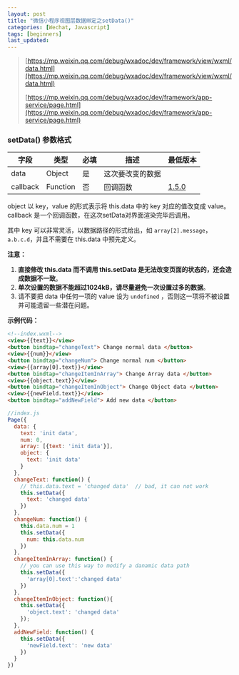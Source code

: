```yaml
---
layout: post
title: "微信小程序视图层数据绑定之setData()"
categories: [Wechat, Javascript]
tags: [beginners]
last_updated:
---
```


> [https://mp.weixin.qq.com/debug/wxadoc/dev/framework/view/wxml/data.html](https://mp.weixin.qq.com/debug/wxadoc/dev/framework/view/wxml/data.html)
>
> [https://mp.weixin.qq.com/debug/wxadoc/dev/framework/app-service/page.html](https://mp.weixin.qq.com/debug/wxadoc/dev/framework/app-service/page.html)

### setData() 参数格式

| 字段       | 类型       | 必填   | 描述       | 最低版本                                     |
| -------- | -------- | ---- | -------- | ---------------------------------------- |
| data     | Object   | 是    | 这次要改变的数据 |                                          |
| callback | Function | 否    | 回调函数     | [1.5.0](https://mp.weixin.qq.com/debug/wxadoc/dev/framework/compatibility.html) |

object 以 key，value 的形式表示将 this.data 中的 key 对应的值改变成 value。 callback 是一个回调函数，在这次setData对界面渲染完毕后调用。

其中 key 可以非常灵活，以数据路径的形式给出，如 `array[2].message`，`a.b.c.d`，并且不需要在 this.data 中预先定义。

**注意：**

1. **直接修改 this.data 而不调用 this.setData 是无法改变页面的状态的，还会造成数据不一致**。
2. **单次设置的数据不能超过1024kB，请尽量避免一次设置过多的数据**。
3. 请不要把 data 中任何一项的 value 设为 `undefined` ，否则这一项将不被设置并可能遗留一些潜在问题。

**示例代码：**

```html
<!--index.wxml-->
<view>{{text}}</view>
<button bindtap="changeText"> Change normal data </button>
<view>{{num}}</view>
<button bindtap="changeNum"> Change normal num </button>
<view>{{array[0].text}}</view>
<button bindtap="changeItemInArray"> Change Array data </button>
<view>{{object.text}}</view>
<button bindtap="changeItemInObject"> Change Object data </button>
<view>{{newField.text}}</view>
<button bindtap="addNewField"> Add new data </button>
```

```javascript
//index.js
Page({
  data: {
    text: 'init data',
    num: 0,
    array: [{text: 'init data'}],
    object: {
      text: 'init data'
    }
  },
  changeText: function() {
    // this.data.text = 'changed data'  // bad, it can not work
    this.setData({
      text: 'changed data'
    })
  },
  changeNum: function() {
    this.data.num = 1
    this.setData({
      num: this.data.num
    })
  },
  changeItemInArray: function() {
    // you can use this way to modify a danamic data path
    this.setData({
      'array[0].text':'changed data'
    })
  },
  changeItemInObject: function(){
    this.setData({
      'object.text': 'changed data'
    });
  },
  addNewField: function() {
    this.setData({
      'newField.text': 'new data'
    })
  }
})

```

